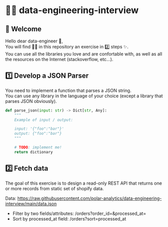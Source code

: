 # 👨‍💻 data-engineering-interview

## 🤗 Welcome

Hello dear data-engineer 👋,  
You will find 🕵️‍♂️ in this repository an exercise in 2️⃣ steps ✨.  
You can use all the libraries you love and are confortable with, as well as all the resources on the Internet (stackoverflow, etc...).

## 1️⃣ Develop a JSON Parser

You need to implement a function that parses a JSON string.  
You can use any library in the language of your choice (except a library that parses JSON obviously).

```python
def parse_json(input: str) -> Dict[str, Any]:
    """
    Example of input / output: 

    input: '{"foo":"bar"}'
    output: {"foo":"bar"}
    """

    # TODO: implement me!
    return dictionary
```

## 2️⃣ Fetch data

The goal of this exercise is to design a read-only REST API that returns one or more records from static set of shopify data.

Data: https://raw.githubusercontent.com/polar-analytics/data-engineering-interview/main/data.json

- Filter by two fields/attributes: /orders?order_id=&processed_at=
- Sort by processed_at field: /orders?sort=processed_at
